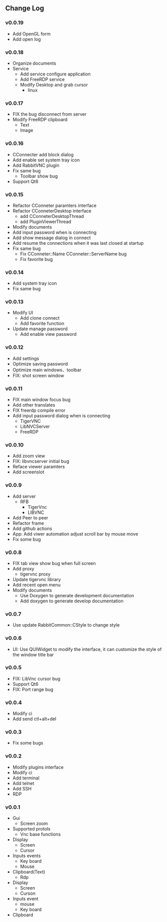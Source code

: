 ## Change Log

### v0.0.19
+ Add OpenGL form
+ Add open log 

### v0.0.18
+ Organize documents
+ Service
  - Add service configure application
  - Add FreeRDP service
  - Modify Desktop and grab cursor
    + linux

### v0.0.17
+ FIX the bug disconnect from server
+ Modify FreeRDP clipboard
  - Text
  - Image

### v0.0.16
+ CConnecter add block dialog
+ Add enable set system tray icon
+ Add RabbitVNC plugin
+ Fix same bug
  - Toolbar show bug
+ Support Qt6
  
### v0.0.15
+ Refactor CConneter paramters interface
+ Refactor CConneterDesktop interface
  + add CConneterDesktopThread
  + add PluginViewerThread
+ Modify documents
+ Add input password when is connecting
+ Add show message dialog in connect
+ Add resume the connections when it was last closed at startup
+ Fix same bug
  - Fix CConneter::Name CConneter::ServerName bug
  - Fix favorite bug

### v0.0.14
+ Add system tray icon
+ Fix same bug

### v0.0.13
+ Modify UI
  - Add clone connect
  - Add favorite function
+ Update manage password
  - Add enable view password
  
### v0.0.12
+ Add settings
+ Optimize saving password 
+ Optimize main windows、toolbar
+ FIX: shot screen window

### v0.0.11
+ FIX main window focus bug
+ Add other translates
+ FIX freerdp compile error
+ Add input password dialog when is connecting
  - TigerVNC
  - LibNVCServer
  - FreeRDP

### v0.0.10
+ Add zoom view
+ FIX: libvncserver initial bug
+ Reface viewer paramters
+ Add screenslot

### v0.0.9
+ Add server
  - RFB
    + TigerVnc
    + LIBVNC
+ Add Peer to peer
+ Refactor frame
+ Add github actions
+ App: Add viwer automation adjust scroll bar by mouse move
+ Fix some bug

### v0.0.8
+ FIX tab view show bug when full screen
+ Add proxy
  - tigervnc proxy
+ Update tigervnc library
+ Add recent open menu
+ Modify documents
  - Use Doxygen to generate development documentation
  - Add doxygen to generate develop documentation

### v0.0.7
+ Use update RabbitCommon::CStyle to change style

### v0.0.6
+ UI: Use QUIWidget to modify the interface,
  it can customize the style of the window title bar

### v0.0.5
+ FIX: LibVnc cursor bug
+ Support Qt6
+ FIX: Port range bug

### v0.0.4
+ Modify ci
+ Add send ctl+alt+del

### v0.0.3
+ Fix some bugs

### v0.0.2
+ Modify plugins interface
+ Modify ci
+ Add terminal
+ Add telnet
+ Add SSH
+ RDP

### v0.0.1
+ Gui
  - Screen zoom
+ Supported protols
  - Vnc base functions
+ Display
  - Screen
  - Cursor
+ Inputs events
  - Key board
  - Mouse
+ Clipboard(Text)
  - Rdp
+ Display
  - Screen
  - Curson
+ Inputs event
  - mouse
  - Key board
+ Clipboard
